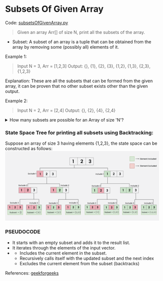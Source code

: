 # Subsets Of Given Array

Code: [subsetsOfGivenArray.py](subsetsOfGivenArray.py)

> Given an array Arr[] of size N, print all the subsets of the array.

- Subset: A subset of an array is a tuple that can be obtained from the array by removing some (possibly all) elements of it.

Example 1: 
> Input N = 3, Arr = [1,2,3]
> Output: {}, {1}, {2}, {3}, {1,2}, {1,3}, {2,3}, {1,2,3}

Explanation: These are all the subsets that can be formed from the given array, it can be proven that no other subset exists other than the given output.

Example 2:
> Input N = 2, Arr = [2,4]
> Output: {}, {2}, {4}, {2,4}

<details>
<summary>How many subsets are possible for an Array of size 'N'?</summary>

We can observe a relation between the size of array N and the number of subsets formed by that array. There exists a relation given by the following formula:

Number of subsets of an array of size $N = (2)^N$

Proof: For each element of the array we have 2 choices:
1. Choice 1: Include it into the subset.
2. Choice 2: Exclude it from the subset.

Since each element has 2 choice to contribute into the subset and we have total N elements, therefore total subsets = $(2)^N$

</details>

<h3>State Space Tree for printing all subsets using Backtracking:</h3>

Suppose an array of size 3 having elements {1,2,3}, the state space can be constructed as follows:
<img width=500px src="state-space.png">

<h3>PSEUDOCODE</h3>
<ul>
<li>It starts with an empty subset and adds it to the result list.</li>
<li>It iterates through the elements of the input vector.</li>
<li>
     <ul>
     <li>Includes the current element in the subset.</li>
     <li>Recursively calls itself with the updated subset and the next index</li>
     <li>Excludes the current element from the subset (backtracks)</li>
     </ul>
</li>
</ul>

References: [geekforgeeks](https://www.geeksforgeeks.org/backtracking-to-find-all-subsets/?ref=lbp)